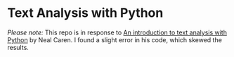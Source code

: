 Text Analysis with Python
========================

*Please note:* This repo is in response to [An introduction to text analysis with Python](http://nealcaren.web.unc.edu/an-introduction-to-text-analysis-with-python-part-1/) by Neal Caren. I found a slight error in his code, which skewed the results. 

